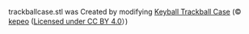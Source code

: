 trackballcase.stl was Created by modifying [Keyball Trackball Case](https://www.thingiverse.com/thing:6215791) (© [kepeo](https://www.thingiverse.com/kepeo/designs) ([Licensed under CC BY 4.0](https://creativecommons.org/licenses/by/4.0/)）)